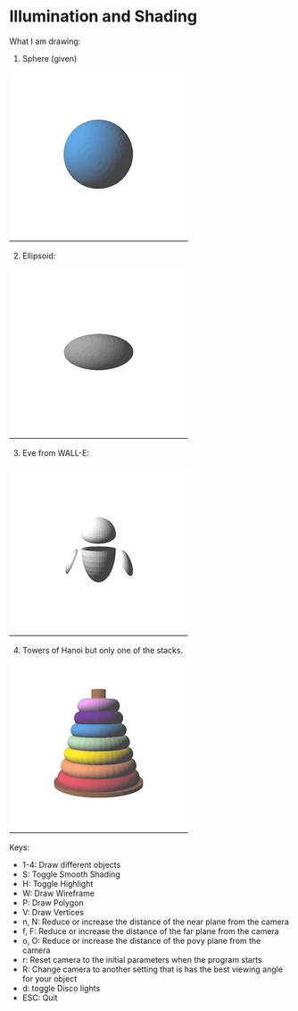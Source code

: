 # Illumination and Shading

What I am drawing:
1. Sphere (given)

![sphere](https://github.com/AnuKritiW/OpenGL-projects/blob/master/Illumination-and-Shading/sphere.gif)

2. Ellipsoid:

![ellipsoid](https://github.com/AnuKritiW/OpenGL-projects/blob/master/Illumination-and-Shading/ellipsoid.gif)

3. Eve from WALL-E:

![eve](https://github.com/AnuKritiW/OpenGL-projects/blob/master/Illumination-and-Shading/eve.gif)

4. Towers of Hanoi but only one of the stacks.

![hanoi](https://github.com/AnuKritiW/OpenGL-projects/blob/master/Illumination-and-Shading/hanoi.gif)

Keys:
- 1-4: Draw different objects
- S: Toggle Smooth Shading
- H: Toggle Highlight
- W: Draw Wireframe
- P: Draw Polygon
- V: Draw Vertices
- n, N: Reduce or increase the distance of the near plane from the camera
- f, F: Reduce or increase the distance of the far plane from the camera
- o, O: Reduce or increase the distance of the povy plane from the camera
- r: Reset camera to the initial parameters when the program starts
- R: Change camera to another setting that is has the best viewing angle for your object
- d: toggle Disco lights
- ESC: Quit
